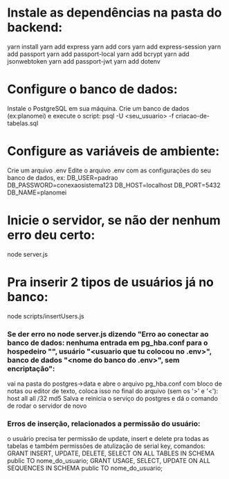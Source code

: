 # Instale as dependências na pasta do backend:
yarn install
yarn add express
yarn add cors
yarn add express-session
yarn add passport
yarn add passport-local
yarn add bcrypt
yarn add jsonwebtoken
yarn add passport-jwt
yarn add dotenv

# Configure o banco de dados:
Instale o PostgreSQL em sua máquina.
Crie um banco de dados (ex:planomei) e execute o script:
psql -U <seu_usuario> -f criacao-de-tabelas.sql

# Configure as variáveis de ambiente:
Crie um arquivo .env
Edite o arquivo .env com as configurações do seu banco de dados, ex:
DB_USER=padrao
DB_PASSWORD=conexaosistema123
DB_HOST=localhost
DB_PORT=5432
DB_NAME=planomei

# Inicie o servidor, se não der nenhum erro deu certo:
node server.js

# Pra inserir 2 tipos de usuários já no banco:
node scripts/insertUsers.js

### Se der erro no node server.js dizendo "Erro ao conectar ao banco de dados: nenhuma entrada em pg_hba.conf para o hospedeiro "<seu ip v4>", usuário "<usuario que tu colocou no .env>", banco de dados "<nome do banco do .env>", sem encriptação":
 vai na pasta do postgres->data e abre o arquivo pg_hba.conf com bloco de notas ou editor de texto, coloca isso no final do arquivo (sem os '>' e '<'): 
host    all             all             <seu ip v4>/32          md5
Salva e reinicia o serviço do postgres e dá o comando de rodar o servidor de novo

### Erros de inserção, relacionados a permissão do usuário:
o usuário precisa ter permissão de update, insert e delete pra todas as tabelas e também permissões de atulização de serial key, comandos:
GRANT INSERT, UPDATE, DELETE, SELECT ON ALL TABLES IN SCHEMA public TO nome_do_usuario;
GRANT USAGE, SELECT, UPDATE ON ALL SEQUENCES IN SCHEMA public TO nome_do_usuario;



